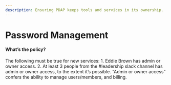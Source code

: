 ```yaml
---
description: Ensuring PDAP keeps tools and services in its ownership.
---
```


# Password Management

#### What’s the policy?

The following must be true for new services: 1. Eddie Brown has admin or owner access. 2. At least 3 people from the \#leadership slack channel has admin or owner access, to the extent it’s possible. “Admin or owner access” confers the ability to manage users/members, and billing.

